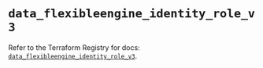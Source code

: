 # `data_flexibleengine_identity_role_v3`

Refer to the Terraform Registry for docs: [`data_flexibleengine_identity_role_v3`](https://registry.terraform.io/providers/flexibleenginecloud/flexibleengine/1.46.0/docs/data-sources/identity_role_v3).
